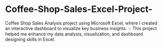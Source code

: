 # Coffee-Shop-Sales-Excel-Project-

Coffee Shop Sales Analysis project using Microsoft Excel, where I created an interactive dashboard to visualize key business insights.
💡 This project helped me enhance my data analysis, visualization, and dashboard designing skills in Excel.
